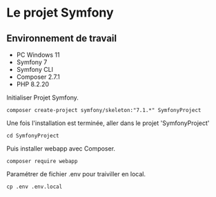 # Le projet Symfony
 ## Environnement de travail
 - PC Windows 11
 - Symfony 7
 - Symfony CLI
 - Composer 2.7.1
 - PHP 8.2.20


Initialiser Projet Symfony.
```
composer create-project symfony/skeleton:"7.1.*" SymfonyProject
```
Une fois l'installation est terminée, aller dans le projet 'SymfonyProject'
```
cd SymfonyProject
```
Puis installer webapp avec Composer.
```
composer require webapp
```
Paramétrer de fichier .env pour traiviller en local.
```
cp .env .env.local
```
